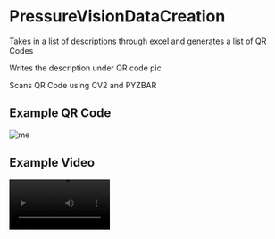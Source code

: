 # PressureVisionDataCreation

Takes in a list of descriptions through excel and generates a list of QR Codes

Writes the description under QR code pic

Scans QR Code using CV2 and PYZBAR 

## Example QR Code 
![me](https://github.com/Kunal2341/PressureVisionDataCreation/blob/main/testFile.png?raw=true)

## Example Video

<video src='https://github.com/Kunal2341/PressureVisionDataCreation/blob/main/ScanQRCodeShort.mp4?raw=true' width=180/>

https://github.com/Kunal2341/PressureVisionDataCreation/blob/main/ScanQRCodeShort.mp4?raw=true